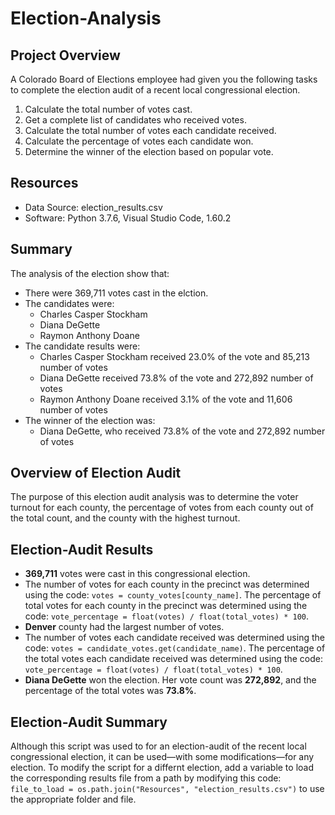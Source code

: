 # Election-Analysis

## Project Overview
A Colorado Board of Elections employee had given you the following tasks to complete the election audit of a recent local congressional election.

1. Calculate the total number of votes cast.
2. Get a complete list of candidates who received votes.
3. Calculate the total number of votes each candidate received.
4. Calculate the percentage of votes each candidate won.
5. Determine the winner of the election based on popular vote.

## Resources
- Data Source: election_results.csv
- Software: Python 3.7.6, Visual Studio Code, 1.60.2

## Summary
The analysis of the election show that:
- There were 369,711 votes cast in the elction.
- The candidates were:
    - Charles Casper Stockham
    - Diana DeGette
    - Raymon Anthony Doane
- The candidate results were:
    - Charles Casper Stockham received 23.0% of the vote and 85,213 number of votes
    - Diana DeGette received 73.8% of the vote and 272,892 number of votes
    - Raymon Anthony Doane received 3.1% of the vote and 11,606 number of votes
- The winner of the election was:
    - Diana DeGette, who received 73.8% of the vote and 272,892 number of votes

## Overview of Election Audit
The purpose of this election audit analysis was to determine the voter turnout for each county, the percentage of votes from each county out of the total count, and the county with the highest turnout.

## Election-Audit Results
- **369,711** votes were cast in this congressional election.
- The number of votes for each county in the precinct was determined using the code: `votes = county_votes[county_name]`. The percentage of total votes for each county in the precinct was determined using the code: `vote_percentage = float(votes) / float(total_votes) * 100`.
- **Denver** county had the largest number of votes.
- The number of votes each candidate received was determined using the code: `votes = candidate_votes.get(candidate_name)`. The percentage of the total votes each candidate received was determined using the code: `vote_percentage = float(votes) / float(total_votes) * 100`.
- **Diana DeGette** won the election. Her vote count was **272,892**, and the percentage of the total votes was **73.8%**.

## Election-Audit Summary
Although this script was used to for an election-audit of the recent local congressional election, it can be used—with some modifications—for any election. To modify the script for a differnt election, add a variable to load the corresponding results file from a path by modifying this code: `file_to_load = os.path.join("Resources", "election_results.csv")` to use the appropriate folder and file. 
